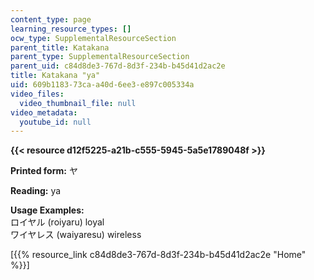 ```yaml
---
content_type: page
learning_resource_types: []
ocw_type: SupplementalResourceSection
parent_title: Katakana
parent_type: SupplementalResourceSection
parent_uid: c84d8de3-767d-8d3f-234b-b45d41d2ac2e
title: Katakana "ya"
uid: 609b1183-73ca-a40d-6ee3-e897c005334a
video_files:
  video_thumbnail_file: null
video_metadata:
  youtube_id: null
---
```


**{{< resource d12f5225-a21b-c555-5945-5a5e1789048f >}}**

**Printed form:** ヤ

**Reading:** ya

**Usage Examples:**  
ロイヤル (roiyaru) loyal  
ワイヤレス (waiyaresu) wireless

\[{{% resource_link c84d8de3-767d-8d3f-234b-b45d41d2ac2e "Home" %}}\]